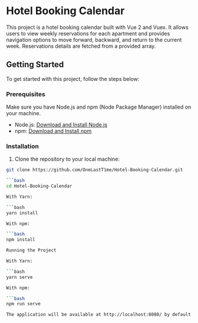 # Hotel Booking Calendar

This project is a hotel booking calendar built with Vue 2 and Vuex. It allows users to view weekly reservations for each apartment and provides navigation options to move forward, backward, and return to the current week. Reservations details are fetched from a provided array.

## Getting Started

To get started with this project, follow the steps below:

### Prerequisites

Make sure you have Node.js and npm (Node Package Manager) installed on your machine.

- Node.js: [Download and Install Node.js](https://nodejs.org/)
- npm: [Download and Install npm](https://www.npmjs.com/get-npm)

### Installation

1. Clone the repository to your local machine:

```bash
git clone https://github.com/OneLastT1me/Hotel-Booking-Calendar.git

```bash
cd Hotel-Booking-Calendar

With Yarn:

```bash
yarn install

With npm:

```bash
npm install

Running the Project

With Yarn:

```bash
yarn serve

With npm:

```bash
npm run serve

The application will be available at http://localhost:8080/ by default.
